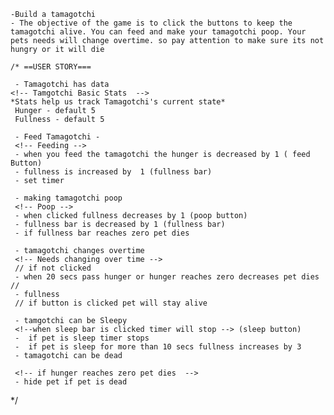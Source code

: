 <!-- Project Zero  -->
    -Build a tamagotchi 
    - The objective of the game is to click the buttons to keep the tamagotchi alive. You can feed and make your tamagotchi poop. Your pets needs will change overtime. so pay attention to make sure its not hungry or it will die 

<!-- User Stories/Game Logic -->
    /* ==USER STORY=== 

     - Tamagotchi has data
    <!-- Tamgotchi Basic Stats  -->
    *Stats help us track Tamagotchi's current state*
     Hunger - default 5 
     Fullness - default 5 
     
     - Feed Tamagotchi - 
     <!-- Feeding -->
     - when you feed the tamagotchi the hunger is decreased by 1 ( feed Button)
     - fullness is increased by  1 (fullness bar)
     - set timer 

     - making tamagotchi poop
     <!-- Poop -->
     - when clicked fullness decreases by 1 (poop button)
     - fullness bar is decreased by 1 (fullness bar)
     - if fullness bar reaches zero pet dies 

     - tamagotchi changes overtime 
     <!-- Needs changing over time -->
     // if not clicked
     - when 20 secs pass hunger or hunger reaches zero decreases pet dies  // 
     - fullness
     // if button is clicked pet will stay alive 

     - tamgotchi can be Sleepy
     <!--when sleep bar is clicked timer will stop --> (sleep button)
     -  if pet is sleep timer stops 
     -  if pet is sleep for more than 10 secs fullness increases by 3
     - tamagotchi can be dead 

     <!-- if hunger reaches zero pet dies  -->
     - hide pet if pet is dead



  */